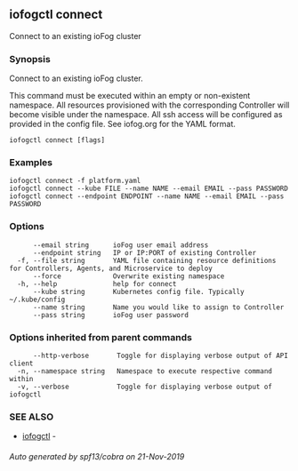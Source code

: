 ## iofogctl connect

Connect to an existing ioFog cluster

### Synopsis

Connect to an existing ioFog cluster.

This command must be executed within an empty or non-existent namespace.
All resources provisioned with the corresponding Controller will become visible under the namespace.
All ssh access will be configured as provided in the config file.
See iofog.org for the YAML format.

```
iofogctl connect [flags]
```

### Examples

```
iofogctl connect -f platform.yaml
iofogctl connect --kube FILE --name NAME --email EMAIL --pass PASSWORD
iofogctl connect --endpoint ENDPOINT --name NAME --email EMAIL --pass PASSWORD
```

### Options

```
      --email string      ioFog user email address
      --endpoint string   IP or IP:PORT of existing Controller
  -f, --file string       YAML file containing resource definitions for Controllers, Agents, and Microservice to deploy
      --force             Overwrite existing namespace
  -h, --help              help for connect
      --kube string       Kubernetes config file. Typically ~/.kube/config
      --name string       Name you would like to assign to Controller
      --pass string       ioFog user password
```

### Options inherited from parent commands

```
      --http-verbose       Toggle for displaying verbose output of API client
  -n, --namespace string   Namespace to execute respective command within
  -v, --verbose            Toggle for displaying verbose output of iofogctl
```

### SEE ALSO

* [iofogctl](iofogctl.md)	 - 

###### Auto generated by spf13/cobra on 21-Nov-2019
